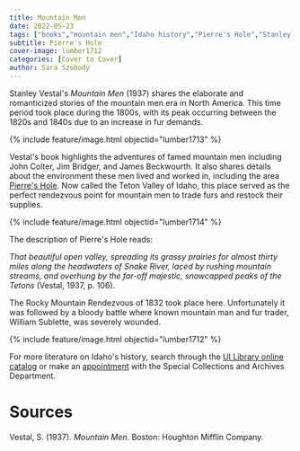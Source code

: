 ```yaml
---
title: Mountain Men
date: 2022-05-23
tags: ["books","mountain men","Idaho history","Pierre's Hole","Stanley Vestal"]
subtitle: Pierre's Hole
cover-image: lumber1712
categories: [Cover to Cover]
author: Sara Szobody
---
```


Stanley Vestal's *Mountain Men* (1937) shares the elaborate and romanticized stories of the mountain men era in North America. This time period took place during the 1800s, with its peak occurring between the 1820s and 1840s due to an increase in fur demands. 

{% include feature/image.html objectid="lumber1713" %}

Vestal's book highlights the adventures of famed mountain men including John Colter, Jim Bridger, and James Beckwourth. It also shares details about the environment these men lived and worked in, including the area [Pierre's Hole](https://www.hmdb.org/m.asp?m=108457). Now called the Teton Valley of Idaho, this place served as the perfect rendezvous point for mountain men to trade furs and restock their supplies. 

{% include feature/image.html objectid="lumber1714" %}

The description of Pierre's Hole reads:

*That beautiful open valley, spreading its grassy prairies for almost thirty miles along the headwaters of Snake River, laced by rushing mountain streams, and overhung by the far-off majestic, snowcapped peaks of the Tetons* (Vestal, 1937, p. 106).

The Rocky Mountain Rendezvous of 1832 took place here. Unfortunately it was followed by a bloody battle where known mountain man and fur trader, William Sublette, was severely wounded. 

{% include feature/image.html objectid="lumber1712" %}

For more literature on Idaho's history, search through the [UI Library online catalog](https://www.lib.uidaho.edu/) or make an [appointment](https://www.lib.uidaho.edu/special-collections/) with the Special Collections and Archives Department.

# Sources

Vestal, S. (1937). *Mountain Men*. Boston: Houghton Mifflin Company.